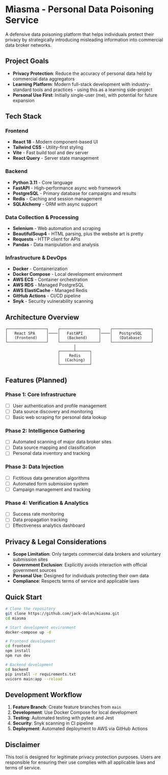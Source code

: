 # Miasma - Personal Data Poisoning Service

A defensive data poisoning platform that helps individuals protect their privacy by strategically introducing misleading information into commercial data broker networks.

## Project Goals

- **Privacy Protection**: Reduce the accuracy of personal data held by commercial data aggregators
- **Learning Platform**: Modern full-stack development with industry-standard tools and practices - using this as a learning side-project
- **Personal Use First**: Initially single-user (me), with potential for future expansion

## Tech Stack

### Frontend
- **React 18** - Modern component-based UI
- **Tailwind CSS** - Utility-first styling
- **Vite** - Fast build tool and dev server
- **React Query** - Server state management

### Backend
- **Python 3.11** - Core language
- **FastAPI** - High-performance async web framework
- **PostgreSQL** - Primary database for campaigns and results
- **Redis** - Caching and session management
- **SQLAlchemy** - ORM with async support

### Data Collection & Processing
- **Selenium** - Web automation and scraping
- **BeautifulSoup4** - HTML parsing, plus the website art is pretty
- **Requests** - HTTP client for APIs
- **Pandas** - Data manipulation and analysis

### Infrastructure & DevOps
- **Docker** - Containerization
- **Docker Compose** - Local development environment
- **AWS ECS** - Container orchestration
- **AWS RDS** - Managed PostgreSQL
- **AWS ElastiCache** - Managed Redis
- **GitHub Actions** - CI/CD pipeline
- **Snyk** - Security vulnerability scanning

## Architecture Overview

```
┌─────────────────┐    ┌─────────────────┐    ┌─────────────────┐
│   React SPA     │────│   FastAPI       │────│   PostgreSQL    │
│   (Frontend)    │    │   (Backend)     │    │   (Database)    │
└─────────────────┘    └─────────────────┘    └─────────────────┘
                              │
                       ┌──────┴──────┐
                       │    Redis    │
                       │  (Caching)  │
                       └─────────────┘
```

## Features (Planned)

### Phase 1: Core Infrastructure
- [ ] User authentication and profile management
- [ ] Data source discovery and monitoring
- [ ] Basic web scraping for personal data lookup

### Phase 2: Intelligence Gathering
- [ ] Automated scanning of major data broker sites
- [ ] Data source mapping and classification
- [ ] Personal data inventory and tracking

### Phase 3: Data Injection
- [ ] Fictitious data generation algorithms
- [ ] Automated form submission system
- [ ] Campaign management and tracking

### Phase 4: Verification & Analytics
- [ ] Success rate monitoring
- [ ] Data propagation tracking
- [ ] Effectiveness analytics dashboard

## Privacy & Legal Considerations

- **Scope Limitation**: Only targets commercial data brokers and voluntary submission sites
- **Government Exclusion**: Explicitly avoids interaction with official government sources
- **Personal Use**: Designed for individuals protecting their own data
- **Compliance**: Respects terms of service and applicable laws

## Quick Start

```bash
# Clone the repository
git clone https://github.com/jack-dolan/miasma.git
cd miasma

# Start development environment
docker-compose up -d

# Frontend development
cd frontend
npm install
npm run dev

# Backend development
cd backend
pip install -r requirements.txt
uvicorn main:app --reload
```

## Development Workflow

1. **Feature Branch**: Create feature branches from `main`
2. **Development**: Use Docker Compose for local development
3. **Testing**: Automated testing with pytest and Jest
4. **Security**: Snyk scanning in CI pipeline
5. **Deployment**: Automated deployment to AWS via GitHub Actions

## Disclaimer

This tool is designed for legitimate privacy protection purposes. Users are responsible for ensuring their use complies with all applicable laws and terms of service.